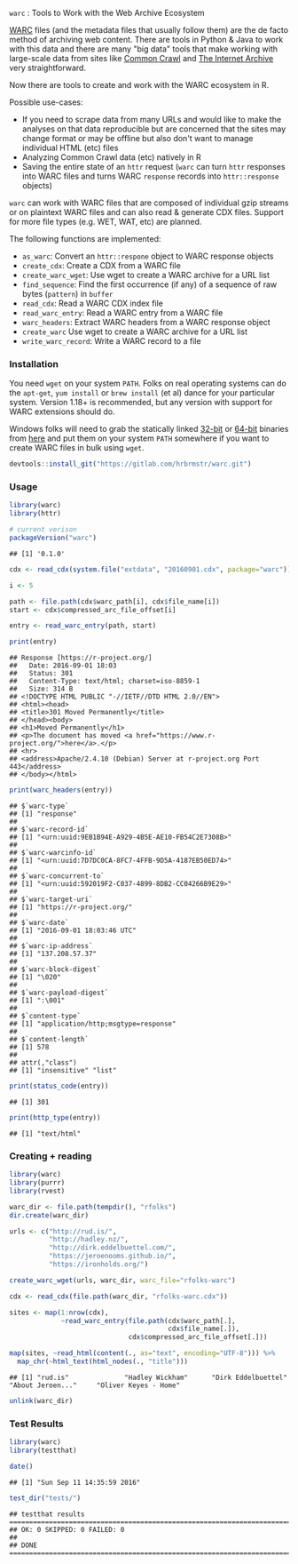 
`warc` : Tools to Work with the Web Archive Ecosystem

[WARC](http://www.digitalpreservation.gov/formats/fdd/fdd000236.shtml) files (and the metadata files that usually follow them) are the de facto method of archiving web content. There are tools in Python & Java to work with this data and there are many "big data" tools that make working with large-scale data from sites like [Common Crawl](http://commoncrawl.org/) and [The Internet Archive](https://archive.org/index.php) very straightforward.

Now there are tools to create and work with the WARC ecosystem in R.

Possible use-cases:

-   If you need to scrape data from many URLs and would like to make the analyses on that data reproducible but are concerned that the sites may change format or may be offline but also don't want to manage individual HTML (etc) files
-   Analyzing Common Crawl data (etc) natively in R
-   Saving the entire state of an `httr` request (`warc` can turn `httr` responses into WARC files and turns WARC `response` records into `httr::response` objects)

`warc` can work with WARC files that are composed of individual gzip streams or on plaintext WARC files and can also read & generate CDX files. Support for more file types (e.g. WET, WAT, etc) are planned.

The following functions are implemented:

-   `as_warc`: Convert an `httr::respone` object to WARC response objects
-   `create_cdx`: Create a CDX from a WARC file
-   `create_warc_wget`: Use wget to create a WARC archive for a URL list
-   `find_sequence`: Find the first occurrence (if any) of a sequence of raw bytes (`pattern`) in `buffer`
-   `read_cdx`: Read a WARC CDX index file
-   `read_warc_entry`: Read a WARC entry from a WARC file
-   `warc_headers`: Extract WARC headers from a WARC response object
-   `create_warc` Use wget to create a WARC archive for a URL list
-   `write_warc_record`: Write a WARC record to a file

### Installation

You need `wget` on your system `PATH`. Folks on real operating systems can do the `apt-get`, `yum install` or `brew install` (et al) dance for your particular system. Version 1.18+ is recommended, but any version with support for WARC extensions should do.

Windows folks will need to grab the statically linked [32-bit](https://eternallybored.org/misc/wget/current/wget.exe) or [64-bit](https://eternallybored.org/misc/wget/current/wget64.exe) binaries from [here](https://eternallybored.org/misc/wget/) and put them on your system `PATH` somewhere if you want to create WARC files in bulk using `wget`.

``` r
devtools::install_git("https://gitlab.com/hrbrmstr/warc.git")
```

### Usage

``` r
library(warc)
library(httr)

# current verison
packageVersion("warc")
```

    ## [1] '0.1.0'

``` r
cdx <- read_cdx(system.file("extdata", "20160901.cdx", package="warc"))

i <- 5

path <- file.path(cdx$warc_path[i], cdx$file_name[i])
start <- cdx$compressed_arc_file_offset[i]

entry <- read_warc_entry(path, start)

print(entry)
```

    ## Response [https://r-project.org/]
    ##   Date: 2016-09-01 18:03
    ##   Status: 301
    ##   Content-Type: text/html; charset=iso-8859-1
    ##   Size: 314 B
    ## <!DOCTYPE HTML PUBLIC "-//IETF//DTD HTML 2.0//EN">
    ## <html><head>
    ## <title>301 Moved Permanently</title>
    ## </head><body>
    ## <h1>Moved Permanently</h1>
    ## <p>The document has moved <a href="https://www.r-project.org/">here</a>.</p>
    ## <hr>
    ## <address>Apache/2.4.10 (Debian) Server at r-project.org Port 443</address>
    ## </body></html>

``` r
print(warc_headers(entry))
```

    ## $`warc-type`
    ## [1] "response"
    ## 
    ## $`warc-record-id`
    ## [1] "<urn:uuid:9EB1B94E-A929-4B5E-AE10-FB54C2E7308B>"
    ## 
    ## $`warc-warcinfo-id`
    ## [1] "<urn:uuid:7D7DC0CA-8FC7-4FFB-9D5A-4187EB50ED74>"
    ## 
    ## $`warc-concurrent-to`
    ## [1] "<urn:uuid:592019F2-C037-4899-8DB2-CC04266B9E29>"
    ## 
    ## $`warc-target-uri`
    ## [1] "https://r-project.org/"
    ## 
    ## $`warc-date`
    ## [1] "2016-09-01 18:03:46 UTC"
    ## 
    ## $`warc-ip-address`
    ## [1] "137.208.57.37"
    ## 
    ## $`warc-block-digest`
    ## [1] "\020"
    ## 
    ## $`warc-payload-digest`
    ## [1] ":\001"
    ## 
    ## $`content-type`
    ## [1] "application/http;msgtype=response"
    ## 
    ## $`content-length`
    ## [1] 578
    ## 
    ## attr(,"class")
    ## [1] "insensitive" "list"

``` r
print(status_code(entry))
```

    ## [1] 301

``` r
print(http_type(entry))
```

    ## [1] "text/html"

### Creating + reading

``` r
library(warc)
library(purrr)
library(rvest)

warc_dir <- file.path(tempdir(), "rfolks")
dir.create(warc_dir)

urls <- c("http://rud.is/",
          "http://hadley.nz/",
          "http://dirk.eddelbuettel.com/",
          "https://jeroenooms.github.io/",
          "https://ironholds.org/")

create_warc_wget(urls, warc_dir, warc_file="rfolks-warc")

cdx <- read_cdx(file.path(warc_dir, "rfolks-warc.cdx"))

sites <- map(1:nrow(cdx),
             ~read_warc_entry(file.path(cdx$warc_path[.],
                                        cdx$file_name[.]), 
                              cdx$compressed_arc_file_offset[.]))

map(sites, ~read_html(content(., as="text", encoding="UTF-8"))) %>% 
  map_chr(~html_text(html_nodes(., "title")))
```

    ## [1] "rud.is"              "Hadley Wickham"      "Dirk Eddelbuettel"   "About Jeroen..."     "Oliver Keyes - Home"

``` r
unlink(warc_dir)
```

### Test Results

``` r
library(warc)
library(testthat)

date()
```

    ## [1] "Sun Sep 11 14:35:59 2016"

``` r
test_dir("tests/")
```

    ## testthat results ========================================================================================================
    ## OK: 0 SKIPPED: 0 FAILED: 0
    ## 
    ## DONE ===================================================================================================================
